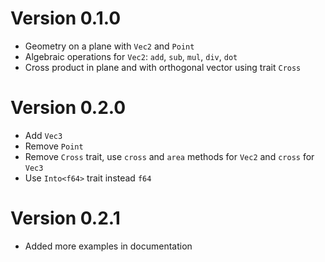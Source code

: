 # Version 0.1.0

* Geometry on a plane with `Vec2` and `Point`
* Algebraic operations for `Vec2`: `add`, `sub`, `mul`, `div`, `dot`
* Cross product in plane and with orthogonal vector using trait `Cross`

# Version 0.2.0

* Add `Vec3`
* Remove `Point`
* Remove `Cross` trait, use `cross` and `area` methods for `Vec2` and `cross` for `Vec3`
* Use `Into<f64>` trait instead `f64`

# Version 0.2.1
* Added more examples in documentation
